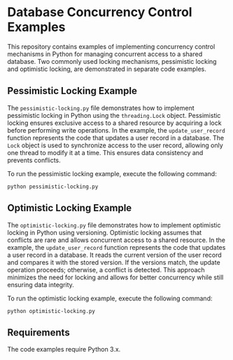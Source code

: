 # Database Concurrency Control Examples

This repository contains examples of implementing concurrency control mechanisms in Python for managing concurrent access to a shared database. Two commonly used locking mechanisms, pessimistic locking and optimistic locking, are demonstrated in separate code examples.

## Pessimistic Locking Example

The `pessimistic-locking.py` file demonstrates how to implement pessimistic locking in Python using the `threading.Lock` object. Pessimistic locking ensures exclusive access to a shared resource by acquiring a lock before performing write operations. In the example, the `update_user_record` function represents the code that updates a user record in a database. The `Lock` object is used to synchronize access to the user record, allowing only one thread to modify it at a time. This ensures data consistency and prevents conflicts.

To run the pessimistic locking example, execute the following command:
```
python pessimistic-locking.py
```

## Optimistic Locking Example

The `optimistic-locking.py` file demonstrates how to implement optimistic locking in Python using versioning. Optimistic locking assumes that conflicts are rare and allows concurrent access to a shared resource. In the example, the `update_user_record` function represents the code that updates a user record in a database. It reads the current version of the user record and compares it with the stored version. If the versions match, the update operation proceeds; otherwise, a conflict is detected. This approach minimizes the need for locking and allows for better concurrency while still ensuring data integrity.

To run the optimistic locking example, execute the following command:
```
python optimistic-locking.py
```

## Requirements

The code examples require Python 3.x.